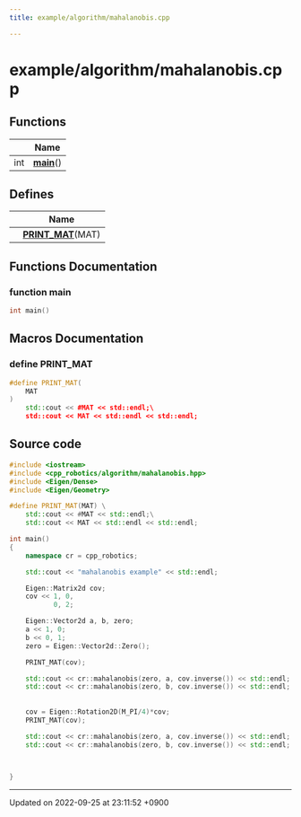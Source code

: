 ```yaml
---
title: example/algorithm/mahalanobis.cpp

---
```


# example/algorithm/mahalanobis.cpp



## Functions

|                | Name           |
| -------------- | -------------- |
| int | **[main](/cpp_robotics_core/doxybook/Files/mahalanobis_8cpp/#function-main)**() |

## Defines

|                | Name           |
| -------------- | -------------- |
|  | **[PRINT_MAT](/cpp_robotics_core/doxybook/Files/mahalanobis_8cpp/#define-print-mat)**(MAT)  |


## Functions Documentation

### function main

```cpp
int main()
```




## Macros Documentation

### define PRINT_MAT

```cpp
#define PRINT_MAT(
    MAT
)
    std::cout << #MAT << std::endl;\
    std::cout << MAT << std::endl << std::endl;
```


## Source code

```cpp
#include <iostream>
#include <cpp_robotics/algorithm/mahalanobis.hpp>
#include <Eigen/Dense>
#include <Eigen/Geometry>

#define PRINT_MAT(MAT) \
    std::cout << #MAT << std::endl;\
    std::cout << MAT << std::endl << std::endl;

int main()
{
    namespace cr = cpp_robotics;

    std::cout << "mahalanobis example" << std::endl;

    Eigen::Matrix2d cov;
    cov << 1, 0,
           0, 2;

    Eigen::Vector2d a, b, zero;
    a << 1, 0;
    b << 0, 1;
    zero = Eigen::Vector2d::Zero();

    PRINT_MAT(cov);

    std::cout << cr::mahalanobis(zero, a, cov.inverse()) << std::endl;
    std::cout << cr::mahalanobis(zero, b, cov.inverse()) << std::endl;
    
    
    cov = Eigen::Rotation2D(M_PI/4)*cov;
    PRINT_MAT(cov);

    std::cout << cr::mahalanobis(zero, a, cov.inverse()) << std::endl;
    std::cout << cr::mahalanobis(zero, b, cov.inverse()) << std::endl;

    

}
```


-------------------------------

Updated on 2022-09-25 at 23:11:52 +0900
